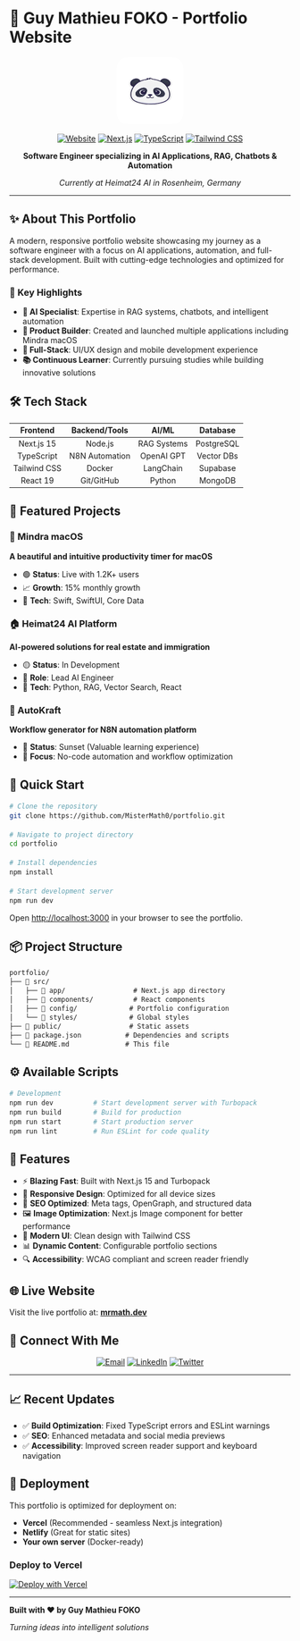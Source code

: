 # 🚀 Guy Mathieu FOKO - Portfolio Website

<div align="center">
  <img src="public/logo.png" alt="Guy Mathieu FOKO Logo" width="120" height="120" style="border-radius: 20px;">

  [![Website](https://img.shields.io/website?url=https://mrmath.dev&style=for-the-badge)](https://mrmath.dev)
  [![Next.js](https://img.shields.io/badge/Next.js-15.5.3-black?style=for-the-badge&logo=next.js)](https://nextjs.org)
  [![TypeScript](https://img.shields.io/badge/TypeScript-5-blue?style=for-the-badge&logo=typescript)](https://www.typescriptlang.org)
  [![Tailwind CSS](https://img.shields.io/badge/Tailwind_CSS-4-38B2AC?style=for-the-badge&logo=tailwind-css)](https://tailwindcss.com)

  **Software Engineer specializing in AI Applications, RAG, Chatbots & Automation**

  *Currently at Heimat24 AI in Rosenheim, Germany*
</div>

---

## ✨ About This Portfolio

A modern, responsive portfolio website showcasing my journey as a software engineer with a focus on AI applications, automation, and full-stack development. Built with cutting-edge technologies and optimized for performance.

### 🎯 Key Highlights

- **🤖 AI Specialist**: Expertise in RAG systems, chatbots, and intelligent automation
- **🚀 Product Builder**: Created and launched multiple applications including Mindra macOS
- **🎨 Full-Stack**: UI/UX design and mobile development experience
- **📚 Continuous Learner**: Currently pursuing studies while building innovative solutions

## 🛠️ Tech Stack

<div align="center">

| **Frontend** | **Backend/Tools** | **AI/ML** | **Database** |
|:---:|:---:|:---:|:---:|
| Next.js 15 | Node.js | RAG Systems | PostgreSQL |
| TypeScript | N8N Automation | OpenAI GPT | Vector DBs |
| Tailwind CSS | Docker | LangChain | Supabase |
| React 19 | Git/GitHub | Python | MongoDB |

</div>

## 📱 Featured Projects

### 🎯 Mindra macOS
**A beautiful and intuitive productivity timer for macOS**
- 🟢 **Status**: Live with 1.2K+ users
- 📈 **Growth**: 15% monthly growth
- 🔗 **Tech**: Swift, SwiftUI, Core Data

### 🏠 Heimat24 AI Platform
**AI-powered solutions for real estate and immigration**
- 🟡 **Status**: In Development
- 🔧 **Role**: Lead AI Engineer
- 🔗 **Tech**: Python, RAG, Vector Search, React

### 🔄 AutoKraft
**Workflow generator for N8N automation platform**
- 🔴 **Status**: Sunset (Valuable learning experience)
- 🎯 **Focus**: No-code automation and workflow optimization

## 🚀 Quick Start

```bash
# Clone the repository
git clone https://github.com/MisterMath0/portfolio.git

# Navigate to project directory
cd portfolio

# Install dependencies
npm install

# Start development server
npm run dev
```

Open [http://localhost:3000](http://localhost:3000) in your browser to see the portfolio.

## 📦 Project Structure

```
portfolio/
├── 📁 src/
│   ├── 📁 app/                 # Next.js app directory
│   ├── 📁 components/          # React components
│   ├── 📁 config/             # Portfolio configuration
│   └── 📁 styles/             # Global styles
├── 📁 public/                 # Static assets
├── 📄 package.json           # Dependencies and scripts
└── 📄 README.md              # This file
```

## ⚙️ Available Scripts

```bash
# Development
npm run dev          # Start development server with Turbopack
npm run build        # Build for production
npm run start        # Start production server
npm run lint         # Run ESLint for code quality
```

## 🎨 Features

- ⚡ **Blazing Fast**: Built with Next.js 15 and Turbopack
- 📱 **Responsive Design**: Optimized for all device sizes
- 🎯 **SEO Optimized**: Meta tags, OpenGraph, and structured data
- 🖼️ **Image Optimization**: Next.js Image component for better performance
- 🎨 **Modern UI**: Clean design with Tailwind CSS
- 📊 **Dynamic Content**: Configurable portfolio sections
- 🔍 **Accessibility**: WCAG compliant and screen reader friendly

## 🌐 Live Website

Visit the live portfolio at: **[mrmath.dev](https://mrmath.dev)**

## 🤝 Connect With Me

<div align="center">

[![Email](https://img.shields.io/badge/Email-guymathieuf@gmail.com-red?style=for-the-badge&logo=gmail)](mailto:guymathieuf@gmail.com)
[![LinkedIn](https://img.shields.io/badge/LinkedIn-guymathieufoko-blue?style=for-the-badge&logo=linkedin)](https://www.linkedin.com/in/guymathieufoko/)
[![Twitter](https://img.shields.io/badge/Twitter-@heyitsmattai-1DA1F2?style=for-the-badge&logo=twitter)](https://x.com/heyitsmattai)

</div>

---

## 📈 Recent Updates

- ✅ **Build Optimization**: Fixed TypeScript errors and ESLint warnings
- ✅ **SEO**: Enhanced metadata and social media previews
- ✅ **Accessibility**: Improved screen reader support and keyboard navigation

## 🚀 Deployment

This portfolio is optimized for deployment on:

- **Vercel** (Recommended - seamless Next.js integration)
- **Netlify** (Great for static sites)
- **Your own server** (Docker-ready)

### Deploy to Vercel

[![Deploy with Vercel](https://vercel.com/button)](https://vercel.com/new/clone?repository-url=https://github.com/MisterMath0/portfolio)

---
  <p><strong>Built with ❤️ by Guy Mathieu FOKO</strong></p>
  <p><em>Turning ideas into intelligent solutions</em></p>
</div>